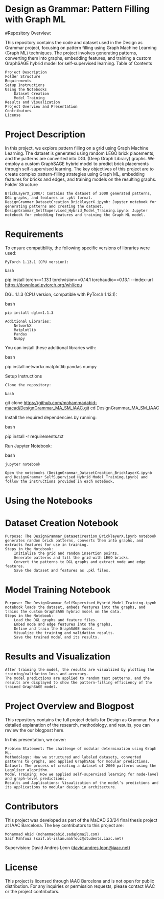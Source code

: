# Design as Grammar: Pattern Filling with Graph ML

#Repository Overview:

This repository contains the code and dataset used in the Design as Grammar project, focusing on pattern filling using Graph Machine Learning (Graph ML) techniques. The project involves generating patterns, converting them into graphs, embedding features, and training a custom GraphSAGE hybrid model for self-supervised learning.
Table of Contents

    Project Description
    Folder Structure
    Requirements
    Setup Instructions
    Using the Notebooks
        Dataset Creation
        Model Training
    Results and Visualization
    Project Overview and Presentation
    Contributors
    License

# Project Description

In this project, we explore pattern filling on a grid using Graph Machine Learning. The dataset is generated using random LEGO brick placements, and the patterns are converted into DGL (Deep Graph Library) graphs. We employ a custom GraphSAGE hybrid model to predict brick placements through self-supervised learning. The key objectives of this project are to create complex pattern-filling strategies using Graph ML, embedding features for bricks and edges, and training models on the resulting graphs.
Folder Structure

    BrickLayerX_2000/: Contains the dataset of 2000 generated patterns, DGL graphs, and features in .pkl format.
    DesignGrammar_DatasetCreation_BricklayerX.ipynb: Jupyter notebook for generating patterns and creating the dataset.
    DesignGrammar_SelfSupervised_Hybrid_Model_Training.ipynb: Jupyter notebook for embedding features and training the Graph ML model.

# Requirements

To ensure compatibility, the following specific versions of libraries were used:

    PyTorch 1.13.1 (CPU version):

    bash

pip install torch==1.13.1 torchvision==0.14.1 torchaudio==0.13.1 --index-url https://download.pytorch.org/whl/cpu

DGL 1.1.3 (CPU version, compatible with PyTorch 1.13.1):

bash

    pip install dgl==1.1.3

    Additional Libraries:
        NetworkX
        Matplotlib
        Pandas
        Numpy

You can install these additional libraries with:

bash

pip install networkx matplotlib pandas numpy

Setup Instructions

    Clone the repository:

    bash

git clone https://github.com/mohammadabid-macad/DesignGrammar_MA_SM_IAAC.git
cd DesignGrammar_MA_SM_IAAC

Install the required dependencies by running:

bash

pip install -r requirements.txt

Run Jupyter Notebook:

bash

    jupyter notebook

    Open the notebooks (DesignGrammar_DatasetCreation_BricklayerX.ipynb and DesignGrammar_SelfSupervised_Hybrid_Model_Training.ipynb) and follow the instructions provided in each notebook.

# Using the Notebooks
# Dataset Creation Notebook

    Purpose: The DesignGrammar_DatasetCreation_BricklayerX.ipynb notebook generates random brick patterns, converts them into graphs, and extracts features for use in training.
    Steps in the Notebook:
        Initialize the grid and random insertion points.
        Generate patterns and fill the grid with LEGO bricks.
        Convert the patterns to DGL graphs and extract node and edge features.
        Save the dataset and features as .pkl files.

# Model Training Notebook

    Purpose: The DesignGrammar_SelfSupervised_Hybrid_Model_Training.ipynb notebook loads the dataset, embeds features into the graphs, and trains the custom GraphSAGE hybrid model on the data.
    Steps in the Notebook:
        Load the DGL graphs and feature files.
        Embed node and edge features into the graphs.
        Define and train the GraphSAGE model.
        Visualize the training and validation results.
        Save the trained model and its results.

# Results and Visualization

    After training the model, the results are visualized by plotting the training/validation loss and accuracy.
    The model predictions are applied to random test patterns, and the results are displayed to show the pattern-filling efficiency of the trained GraphSAGE model.

# Project Overview and Blogpost

This repository contains the full project details for Design as Grammar. For a detailed explanation of the research, methodology, and results, you can review the our blogpost here.

In this presentation, we cover:

    Problem Statement: The challenge of modular determination using Graph ML.
    Methodology: How we structured and labeled datasets, converted patterns to graphs, and applied GraphSAGE for modular predictions.
    Dataset: The process of creating a dataset of 2000 patterns using the Legolizer algorithm.
    Model Training: How we applied self-supervised learning for node-level and graph-level predictions.
    Results and Applications: Visualization of the model’s predictions and its applications to modular design in architecture.

# Contributors

This project was developed as part of the MaCAD 23/24 final thesis project at IAAC Barcelona. The key contributors to this project are:

    Mohammad Abid (mohammadabid.sada@gmail.com)
    Saif Mahfouz (saif.al-islam.mahfouz@students.iaac.net)

Supervision: David Andres Leon (david.andres.leon@iaac.net)

# License

This project is licensed through IAAC Barcelona and is not open for public distribution. For any inquiries or permission requests, please contact IAAC or the project contributors.
